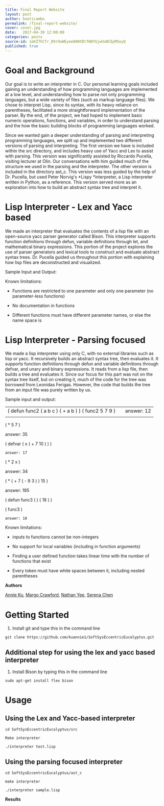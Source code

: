 ```yaml
---
title: Final Report Website
layout: post
author: hooticambo
permalink: /final-report-website/
cover: cover.jpg
date:   2017-04-30 12:00:00
categories: posts
source-id: 1oKZ7hCTr_D9rOoWEyee8ANtBtfWQYGjwUxBCEpMIeyQ
published: true
---
```

# **Goal and Background**

Our goal is to write an interpreter in C. Our personal learning goals included gaining an understanding of how programming languages are implemented at a low level, and understanding how to parse not only programming languages, but a wide variety of files (such as markup language files). We chose to interpret Lisp, since its syntax, with its heavy reliance on parentheses, facilitated a more straightforward implementation of the parser. By the end, of the project, we had hoped to implement basic numeric operations, functions, and variables, in order to understand parsing and the how the basic building blocks of programming languages worked.

Since we wanted gain a deeper understanding of parsing and interpreting programming languages, we split up and implemented two different versions of parsing and interpreting. The first version we have is included within the src directory, and includes heavy use of Yacc and Lex to assist with parsing. This version was significantly assisted by Riccardo Pucella, visiting lecturer at Olin. Our conversations with him guided much of the structure we used in the parsing and the interpreter. The other version is included in the directory ast_c. This version was less guided by the help of Dr. Pucella, but used Peter Norvig's *Lispy *interpreter, a Lisp interpreter written in Python, as a reference. This version served more as an exploration into how to build an abstract syntax tree and interpret it.

# **Lisp Interpreter -  Lex and Yacc based**

We made an interpreter that evaluates the contents of a lisp file with an open-source yacc parser generator called Bison. This interpreter supports function definitions through defun, variable definitions through let, and mathematical binary expressions. This portion of the project explores the use of parser generators and lexical tools to construct and evaluate abstract syntax trees. Dr. Pucella guided us throughout this portion with explaining how lisp files are deconstructed and visualized. 

Sample Input and Output:

Known limitations:

* Functions are restricted to one parameter and only one parameter (no parameter-less functions)

* No documentation in functions

* Different functions must have different parameter names, or else the name space is 

# **Lisp Interpreter - Parsing focused**

We made a lisp interpreter using only C, with no external libraries such as lisp or yacc. It recursively builds an abstract syntax tree, then evaluates it. It supports function definitions through defun and variable definitions through defvar, and unary and binary expressions. It reads from a lisp file, then builds a tree and evaluates it. Since our focus for this part was not on the syntax tree itself, but on creating it, much of the code for the tree was borrowed from Leonidas Ferigas. However, the code that builds the tree from an input file was purely written by us.

Sample input and output: 

<table>
  <tr>
    <td>( defun func2 ( a b c ) ( + a b ) )  
( func2 5 7 9 )</td>
    <td></td>
    <td>answer: 12</td>
  </tr>
  <tr>
    <td></td>
    <td></td>
    <td></td>
  </tr>
</table>


( * 5 7 )

answer: 35

( defvar ( x ( + 7 10 ) ) )

	answer: 17

( * 2 x )

answer: 34

( * ( + 7 ( - 9 3 ) ) 15 )

answer: 195

( defun func3 ( ) ( 18 ) )

( func3 )

	answer: 18

Known limitations:

* inputs to functions cannot be non-integers

* No support for local variables (including in function arguments)

* Finding a user defined function takes linear time with the number of functions that exist

* Every token must have white spaces between it, including nested parentheses

**Authors**

[Annie Ku](https://github.com/kuannie1), [Margo Crawford](https://github.com/Margaretmcrawf), [Nathan Yee](https://github.com/NathanYee), [Serena Chen](https://github.com/poosomooso)

# **Getting Started**

1. Install git and type this in the command line 

`git clone https://github.com/kuannie1/SoftSysEccentricEucalyptus.git`

## Additional step for using the lex and yacc based interpreter 

1. Install Bison by typing this in the command line

`sudo apt-get install flex bison`

# **Usage**

## Using the Lex and Yacc-based interpreter

`cd SoftSysEccentricEucalyptus/src`

`Make interpreter`

`./interpreter test.lisp`

## Using the parsing focused interpreter

`cd SoftSysEccentricEucalyptus/ast_c`

`make interpreter`

`./interpreter sample.lisp`

**Results**

